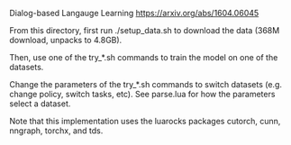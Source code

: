 Dialog-based Langauge Learning
https://arxiv.org/abs/1604.06045

From this directory, first run ./setup_data.sh to download the data (368M download, unpacks to 4.8GB).

Then, use one of the try_*.sh commands to train the model on one of the datasets.

Change the parameters of the try_*.sh commands to switch datasets (e.g. change
policy, switch tasks, etc). See parse.lua for how the parameters select a
dataset.

Note that this implementation uses the luarocks packages cutorch, cunn, nngraph, torchx, and tds.
